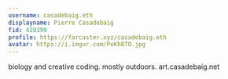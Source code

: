 ```yaml
---
username: casadebaig.eth
displayname: Pierre Casadebaig
fid: 428399
profile: https://farcaster.xyz/casadebaig.eth
avatar: https://i.imgur.com/PeKh8TO.jpg
---
```


biology and creative coding. mostly outdoors. art.casadebaig.net
